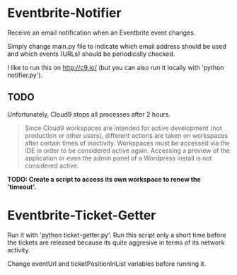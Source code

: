 # Eventbrite-Notifier
Receive an email notification when an Eventbrite event changes.

Simply change main.py file to indicate which email address should be used and which events (URLs) should be periodically checked.

I like to run this on http://c9.io/ (but you can also run it locally with 'python notifier.py').

## TODO
Unfortunately, Cloud9 stops all processes after 2 hours. 

> Since Cloud9 workspaces are intended for active development (not production or other users), different actions are taken on workspaces after certain times of inactivity.
> Workspaces must be accessed via the IDE in order to be considered active again. Accessing a preview of the application or even the admin panel of a Wordpress install is not considered active.

**TODO: Create a script to access its own workspace to renew the 'timeout'.**

# Eventbrite-Ticket-Getter
Run it with 'python ticket-getter.py'. Run this script only a short time before the tickets are released because its quite aggresive in terms of its network activity.

Change eventUrl and ticketPositionInList variables before running it.
